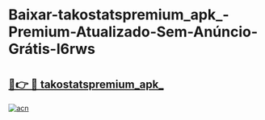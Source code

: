 # Baixar-takostatspremium_apk_-Premium-Atualizado-Sem-Anúncio-Grátis-l6rws

# <h2><a href="https://tmi1fr.esa.edu.pl?src=takostatspremium_apk_&ref=l6rws">🔗👉 🔴 takostatspremium_apk_</a></h2>

[![acn](https://github.com/user-attachments/assets/0f9c940e-d8b0-45ae-aac7-cd30a18b3e1c)](https://tmi1fr.esa.edu.pl?src=takostatspremium_apk_&ref=l6rws)


